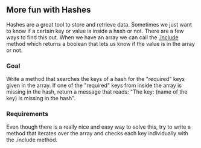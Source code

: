 ## More fun with Hashes

Hashes are a great tool to store and retrieve data. Sometimes we just want to know if a certain key or
value is inside a hash or not. There are a few ways to find this out. When we have an array we can call the [.include](https://ruby-doc.org/core-2.2.0/Array.html#method-i-include-3F)
method which returns a boolean that lets us know if the value is in the array or not.

### Goal

Write a method that searches the keys of a hash for the "required" keys given in the array.
If one of the "required" keys from inside the array is missing in the hash, return a message
that reads: "The key: (name of the key) is missing in the hash".

### Requirements

Even though there is a really nice and easy way to solve this, try to write a method that iterates over the array
and checks each key individually with the .include method.

